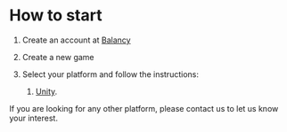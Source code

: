 # How to start

1. Create an account at [Balancy](https://admin.balancy.dev/)
2. Create a new game
4. Select your platform and follow the instructions:

    1. [Unity](/basic/integration_unity3d).


If you are looking for any other platform, please contact us to let us know your interest.
